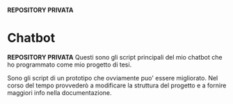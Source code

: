 **REPOSITORY PRIVATA**
# Chatbot
**REPOSITORY PRIVATA**
Questi sono gli script principali del mio chatbot che ho programmato come mio progetto di tesi.

Sono gli script di un prototipo che ovviamente puo' essere migliorato. Nel corso del tempo provvederò a modificare la struttura del progetto e a fornire maggiori info nella documentazione.
